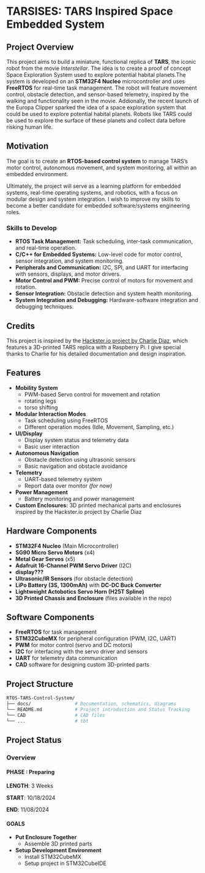 # TARSISES: TARS Inspired Space Embedded System

## Project Overview

This project aims to build a miniature, functional replica of **TARS**, the iconic robot from the movie *Interstellar*. The idea is to create a proof of concept Space Exploration System used to explore potential habital planets.The system is developed on an **STM32F4 Nucleo** microcontroller and uses **FreeRTOS** for real-time task management. The robot will feature movement control, obstacle detection, and sensor-based telemetry, inspired by the walking and functionality seen in the movie. Addionally, the recent launch of the Europa Clipper sparked the idea of a space exploration system that could be used to explore potential habital planets. Robots like TARS could be used to explore the surface of these planets and collect data before risking human life.

## Motivation

The goal is to create an **RTOS-based control system** to manage TARS’s motor control, autonomous movement, and system monitoring, all within an embedded environment.

Ultimately, the project will serve as a learning platform for embedded systems, real-time operating systems, and robotics, with a focus on modular design and system integration. I wish to improve my skills to become a better candidate for embedded software/systems engineering roles.

### Skills to Develop

- **RTOS Task Management:** Task scheduling, inter-task communication, and real-time operation.
- **C/C++ for Embedded Systems:** Low-level code for motor control, sensor integration, and system monitoring.
- **Peripherals and Communication:** I2C, SPI, and UART for interfacing with sensors, displays, and motor drivers.
- **Motor Control and PWM:** Precise control of motors for movement and rotation.
- **Sensor Integration:** Obstacle detection and system health monitoring.
- **System Integration and Debugging:** Hardware-software integration and debugging techniques.

## Credits

This project is inspired by the [Hackster.io project by Charlie Diaz](https://www.hackster.io/charlie_diaz/tars-robot-from-interstellar-3d-printed-robot-1e1f1f), which features a 3D-printed TARS replica with a Raspberry Pi. I give special thanks to Charlie for his detailed documentation and design inspiration.

## Features

- **Mobility System**
  - PWM-based Servo control for movement and rotation
  - rotating legs
  - torso shifting
- **Modular Interaction Modes**
  - Task scheduling using FreeRTOS
  - Different operation modes (Idle, Movement, Sampling, etc.)
- **UI/Display**
  - Display system status and telemetry data
  - Basic user interaction
- **Autonomous Navigation**
  - Obstacle detection using ultrasonic sensors
  - Basic navigation and obstacle avoidance
- **Telemetry**
  - UART-based telemetry system
  - Report data over monitor *(for now)*
- **Power Management**
  - Battery monitoring and power management
- **Custom Enclosures:** 3D printed mechanical parts and enclosures inspired by the Hackster.io project by Charlie Diaz

## Hardware Components

- **STM32F4 Nucleo** (Main Microcontroller)
- **SG90 Micro Servo Motors** (x4)
- **Metal Gear Servos** (x5)
- **Adafruit 16-Channel PWM Servo Driver** (I2C)
- **display???**
- **Ultrasonic/IR Sensors** (for obstacle detection)
- **LiPo Battery (3S, 1300mAh)** with **DC-DC Buck Converter**
- **Lightweight Actobotics Servo Horn (H25T Spline)**
- **3D Printed Chassis and Enclosure** (files available in the repo)

## Software Components

- **FreeRTOS** for task management
- **STM32CubeMX** for peripheral configuration (PWM, I2C, UART)
- **PWM** for motor control (servo and DC motors)
- **I2C** for interfacing with the servo driver and sensors
- **UART** for telemetry data communication
- **CAD** software for designing custom 3D-printed parts

## Project Structure

```bash
RTOS-TARS-Control-System/
├── docs/                # Documentation, schematics, diagrams
└── README.md            # Project introduction and Status Tracking
└── CAD                  # CAD files
└── ...                  # tbt

```

## Project Status

### Overview

#### **PHASE** : Preparing

**LENGTH**: 3 Weeks

**START**:  10/18/2024

**END**:    11/08/2024

#### **GOALS**

- **Put Enclosure Together**
  - Assemble 3D printed parts
- **Setup Development Environment**
  - Install STM32CubeMX
  - Setup project in STM32CubeIDE
